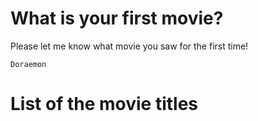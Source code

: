 
# What is your first movie?
Please let me know what movie you saw for the first time!

`Doraemon`

# List of the movie titles
